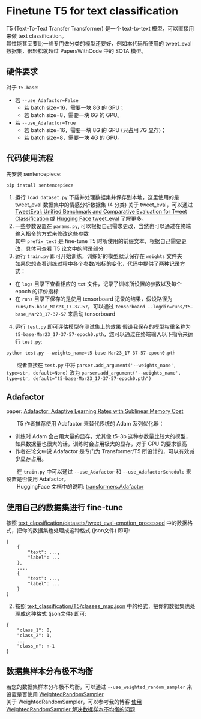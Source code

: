 # Finetune T5 for text classification

T5 (Text-To-Text Transfer Transformer) 是一个 text-to-text 模型，可以直接用来做 text classification。  
其性能甚至要比一些专门做分类的模型还要好，例如本代码所使用的 tweet_eval 数据集，很轻松就超过 PapersWithCode 中的 SOTA 模型。

## 硬件要求
对于 `t5-base`:
- 若 `--use_Adafactor=False`
  - 若 batch size=16，需要一块 8G 的 GPU；
  - 若 batch size=8，需要一块 6G 的 GPU。
- 若 `--use_Adafactor=True`
  - 若 batch size=16，需要一块 8G 的 GPU (只占用 7G 显存)；
  - 若 batch size=8，需要一块 4G 的 GPU。

## 代码使用流程

先安装 sentencepiece:  
```
pip install sentencepiece
```

1. 运行 `load_dataset.py` 下载并处理数据集并保存到本地，这里使用的是 tweet_eval 数据集中的情感分析数据集 (4 分类) 
关于 tweet_eval，可以通过 [TweetEval: Unified Benchmark and Comparative Evaluation for Tweet Classification](https://aclanthology.org/2020.findings-emnlp.148/) 或 [Hugging Face tweet_eval](https://huggingface.co/datasets/tweet_eval) 了解更多。
2. 一些参数设置在 `params.py`, 可以根据自己需求更改，当然也可以通过在终端输入指令的方式来修改这些参数  
其中 `prefix_text` 是 fine-tune T5 时所使用的前缀文本，根据自己需要更改，具体可查看 T5 论文中的附录部分  
3. 运行 `train.py` 即可开始训练，训练好的模型默认保存在 `weights` 文件夹  
如果您想查看训练过程中各个参数/指标的变化，代码中提供了两种记录方式：  
- 在 `logs` 目录下查看相应的 `txt` 文件，记录了训练所设置的参数以及每个 epoch 的评价指标  
- 在 `runs` 目录下保存的是使用 tensorboard 记录的结果，假设路径为 `runs/t5-base_Mar23_17-37-57`，可以通过 `tensorboard --logdir=runs/t5-base_Mar23_17-37-57` 来启动 tensorboard  
4. 运行 `test.py` 即可评估模型在测试集上的效果
假设我保存的模型权重名称为 `t5-base-Mar23_17-37-57-epoch0.pth`，您可以通过在终端输入以下指令来运行 `test.py`:
```commandline
python test.py --weights_name=t5-base-Mar23_17-37-57-epoch0.pth
``` 
&emsp;&emsp;或者直接在 `test.py` 中将 `parser.add_argument('--weights_name', type=str, default=None)` 改为 `parser.add_argument('--weights_name', type=str, default="t5-base-Mar23_17-37-57-epoch0.pth")`

## Adafactor

paper: [Adafactor: Adaptive Learning Rates with Sublinear Memory Cost](http://proceedings.mlr.press/v80/shazeer18a.html)  

&emsp;&emsp;T5 作者推荐使用 Adafactor 来替代传统的 Adam 系列优化器：  
- 训练时 Adam 会占用大量的显存，尤其像 t5-3b 这种参数量比较大的模型，如果数据量也很大的话，训练时会占用极大的显存，对于 GPU 的要求很高
- 作者在论文中说 Adafactor 是专门为 Transformer/T5 所设计的，可以有效减少显存占用。

&emsp;&emsp;在 `train.py` 中可以通过 `--use_Adafactor` 和 `--use_AdafactorSchedule` 来设置是否使用 Adafactor。  
&emsp;&emsp;HuggingFace 文档中的说明: [transformers.Adafactor](https://huggingface.co/docs/transformers/v4.27.2/en/main_classes/optimizer_schedules#transformers.Adafactor)

## 使用自己的数据集进行 fine-tune
按照 [text_classification/datasets/tweet_eval-emotion_processed](https://github.com/friedrichor/NLP-HuggingFace-Tutorial/tree/main/text_classification/datasets/tweet_eval-emotion_processed) 中的数据格式，把你的数据集也处理成这种格式 (json文件) 即可:
```commandline
[
    {
        "text": ..., 
        "label": ...
    }, 
    ..., 
    {
        "text": ..., 
        "label": ...
    }
]
```
2. 按照 [text_classification/T5/classes_map.json](https://github.com/friedrichor/NLP-HuggingFace-Tutorial/tree/main/text_classification/T5/classes_map.json) 中的格式，把你的数据集也处理成这种格式 (json文件) 即可:
```commandline
{
    "class_1": 0,
    "class_2": 1,
    ...
    "class_n": n-1
}
```

## 数据集样本分布极不均衡

若您的数据集样本分布极不均衡，可以通过 `--use_weighted_random_sampler` 来设置是否使用 [WeightedRandomSampler](https://pytorch.org/docs/stable/data.html?highlight=weightedrandomsampler#torch.utils.data.WeightedRandomSampler)  
关于 WeightedRandomSampler，可以参考我的博客 [使用 WeightedRandomSampler 解决数据样本不均衡的问题](https://blog.csdn.net/Friedrichor/article/details/129901346)  
